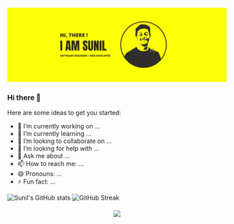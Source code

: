 ![MasterHead](./bannergit.jpg)

### Hi there 👋

Here are some ideas to get you started:

- 🔭 I’m currently working on ...
- 🌱 I’m currently learning ...
- 👯 I’m looking to collaborate on ...
- 🤔 I’m looking for help with ...
- 💬 Ask me about ...
- 📫 How to reach me: ...
- 😄 Pronouns: ...
- ⚡ Fun fact: ...

![Sunil's GitHub stats](https://github-readme-stats.vercel.app/api?username=sunilk4u&count_private=true&show_icons=true&theme=highcontrast)
![GitHub Streak](http://github-readme-streak-stats.herokuapp.com?user=sunilk4u&theme=highcontrast&border_radius=5)
<p align="center"><img src="https://github-readme-stats.vercel.app/api/top-langs/?username=sunilk4u&layout=compact&theme=highcontrast" align="middle" style="margin:auto;" /></p>
